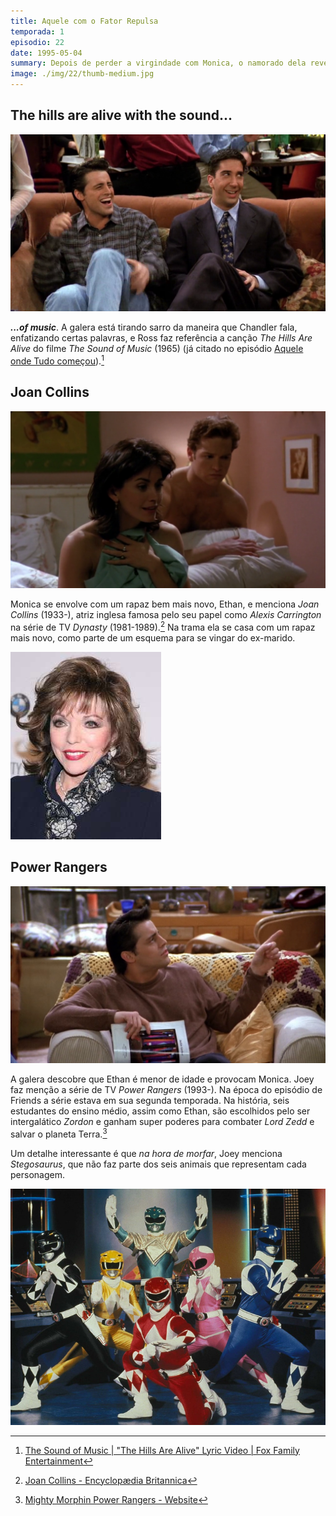 ```yaml
---
title: Aquele com o Fator Repulsa
temporada: 1
episodio: 22
date: 1995-05-04
summary: Depois de perder a virgindade com Monica, o namorado dela revela ser um adolescente. Phoebe trabalha como secretária de Chandler.
image: ./img/22/thumb-medium.jpg
---
```


## The hills are alive with the sound...

![The Hills Are Alive](./img/22/the-hills-are-alive.png)

***...of music***. A galera está tirando sarro da maneira que Chandler fala,
enfatizando certas palavras, e Ross faz referência a canção *The Hills Are Alive*
do filme *The Sound of Music* (1965) (já citado no episódio
[Aquele onde Tudo começou](/temporada/1/episodio/1#my-favorite-things)).[^hills-alive-yt]

[^hills-alive-yt]: [The Sound of Music | "The Hills Are Alive" Lyric Video | Fox Family Entertainment](https://www.youtube.com/watch?v=yvQ4t-Nk128)

## Joan Collins

![Joan Collins](./img/22/joan-collins.png)

<cena>
  <monica
    original="- I'm Joan Collins."
    traducao="- Eu sou Joan Collins."
  />
</cena>

Monica se envolve com um rapaz bem mais novo, Ethan, e menciona *Joan Collins* (1933-),
atriz inglesa famosa pelo seu papel como *Alexis Carrington* na série de TV
*Dynasty* (1981-1989).[^collins-britannica] Na trama ela se casa com um rapaz mais
novo, como parte de um esquema para se vingar do ex-marido.

![Joan Collins](./img/22/joan-collins-2009.jpg)

[^collins-britannica]: [Joan Collins - Encyclopædia Britannica](https://www.britannica.com/biography/Joan-Collins)

## Power Rangers

![Power Rangers](./img/22/power-rangers.png)

<cena>
  <joey
    original="- ...could you ask him which one the strongest Power Ranger is?"
    traducao="- ...pergunta a ele qual o Power Ranger mais forte?"
  />
</cena>

A galera descobre que Ethan é menor de idade e provocam Monica. Joey faz menção
a série de TV *Power Rangers* (1993-). Na época do episódio de Friends a série
estava em sua segunda temporada. Na história, seis estudantes do ensino médio,
assim como Ethan, são escolhidos pelo ser intergalático *Zordon* e ganham super
poderes para combater *Lord Zedd* e salvar o planeta Terra.[^power-rangers-site]

Um detalhe interessante é que *na hora de morfar*, Joey menciona *Stegosaurus*,
que não faz parte dos seis animais que representam cada personagem.

![Mighty Morphin Power Rangers](./img/22/power-rangers-pose.jpeg)

[^power-rangers-site]: [Mighty Morphin Power Rangers - Website](https://powerrangers.hasbro.com/pt-br/tv-shows)
